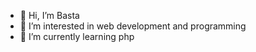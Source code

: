 - 👋 Hi, I’m Basta
- 👀 I’m interested in web development and programming
- 🌱 I’m currently learning php

<!---
BastaSoran/BastaSoran is a ✨ special ✨ repository because its `README.md` (this file) appears on your GitHub profile.
You can click the Preview link to take a look at your changes.
--->
